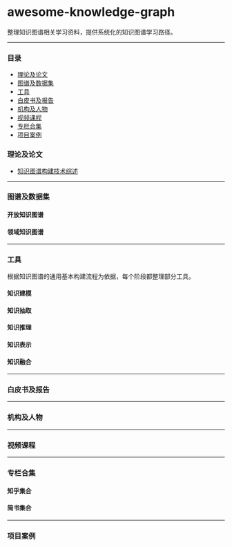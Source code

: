 # awesome-knowledge-graph
整理知识图谱相关学习资料，提供系统化的知识图谱学习路径。

---

### 目录
- [理论及论文](#理论及论文)
- [图谱及数据集](#图谱及数据集)
- [工具](#工具)
- [白皮书及报告](#白皮书及报告)
- [机构及人物](#机构及人物)
- [视频课程](#视频课程)
- [专栏合集](#专栏合集)
- [项目案例](#项目案例)


<!-- /MarkdownTOC -->
### 理论及论文
- [知识图谱构建技术综述](./1_paper/知识图谱构建技术综述_刘峤.caj)


---
### 图谱及数据集
#### 开放知识图谱


#### 领域知识图谱

---
### 工具
根据知识图谱的通用基本构建流程为依据，每个阶段都整理部分工具。
#### 知识建模

#### 知识抽取


#### 知识推理


#### 知识表示


#### 知识融合

---
### 白皮书及报告

---
### 机构及人物

---
### 视频课程

---
### 专栏合集

#### 知乎集合

#### 简书集合

---
### 项目案例

